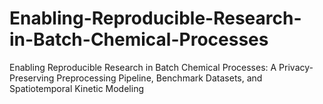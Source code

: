 # Enabling-Reproducible-Research-in-Batch-Chemical-Processes
Enabling Reproducible Research in Batch Chemical Processes: A Privacy-Preserving Preprocessing Pipeline, Benchmark Datasets, and Spatiotemporal Kinetic Modeling
